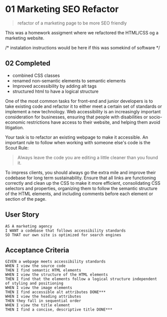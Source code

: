 # 01 Marketing SEO Refactor
> refactor of a marketing page to be more SEO friendly

This was a homework assigment where we refactored the HTML/CSS og a marketing website.

/* instalation instructions would be here if this was somekind of software */


## 02 Completed
* combined CSS classes
* renamed non-semantic elements to semantic elements
* Improved accessibility by adding alt tags
* structured html to have a logical structure

One of the most common tasks for front-end and junior developers is to take existing code and refactor it to either meet a certain set of standards or implement a new technology. Web accessibility is an increasingly important consideration for businesses, ensuring that people with disabilities or socio-economic restrictions have access to their website, and helping them avoid litigation.

Your task is to refactor an existing webpage to make it accessible. An important rule to follow when working with someone else's code is the Scout Rule:

> Always leave the code you are editing a little cleaner than you found it.

To impress clients, you should always go the extra mile and improve their codebase for long term sustainability. Ensure that all links are functioning correctly and clean up the CSS to make it more efficient, consolidating CSS selectors and properties, organizing them to follow the semantic structure of the HTML elements, and including comments before each element or section of the page.

## User Story

```
AS A marketing agency
I WANT a codebase that follows accessibility standards
SO THAT our own site is optimized for search engines
```

## Acceptance Criteria

```
GIVEN a webpage meets accessibility standards
WHEN I view the source code
THEN I find semantic HTML elements
WHEN I view the structure of the HTML elements
THEN I find that the elements follow a logical structure independent of styling and positioning
WHEN I view the image elements
THEN I find accessible alt attributes DONE***
WHEN I view the heading attributes
THEN they fall in sequential order
WHEN I view the title element
THEN I find a concise, descriptive title DONE***
```



